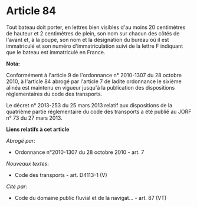 # Article 84

Tout bateau doit porter, en lettres bien visibles d'au moins 20 centimètres de hauteur et 2 centimètres de plein, son nom sur
chacun des côtés de l'avant et, à la poupe, son nom et la désignation du bureau où il est immatriculé et son numéro
d'immatriculation suivi de la lettre F indiquant que le bateau est immatriculé en France.

**Nota:**

Conformément à l'article 9 de l'ordonnance n° 2010-1307 du 28 octobre 2010, à l'article 84 abrogé par l'article 7 de ladite
ordonnance le sixième alinéa est maintenu en vigueur jusqu'à la publication des dispositions réglementaires du code des
transports. 

Le décret n° 2013-253 du 25 mars 2013 relatif aux dispositions de la   quatrième partie réglementaire du code des transports
a été publié au   JORF n° 73 du 27 mars 2013.

**Liens relatifs à cet article**

_Abrogé par_:

  - Ordonnance n°2010-1307 du 28 octobre 2010 - art. 7

_Nouveaux textes_:

  - Code des transports - art. D4113-1 (V)

_Cité par_:

  - Code du domaine public fluvial et de la navigat... - art. 87 (VT)
